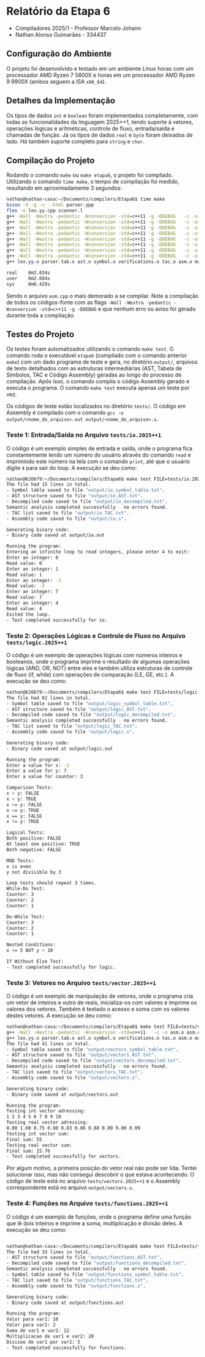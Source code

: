 # Relatório da Etapa 6

- Compiladores 2025/1 - Professor Marcelo Johann
- Nathan Alonso Guimarães - 334437

## Configuração do Ambiente

O projeto foi desenvolvido e testado em um ambiente Linux horas com um processador AMD Ryzen 7 5800X e horas em um processador AMD Ryzen 9 9900X (ambos seguem a ISA `x86_64`).

## Detalhes da Implementação

Os tipos de dados `int` e `boolean` foram implementados completamente, com todas as funcionalidades da linguagem 2025++1, tendo suporte à vetores, operações lógicas e aritméticas, controle de fluxo, entrada/saída e chamadas de função. Já os tipos de dados `real` e `byte` foram deixados de lado. Há também suporte completo para `string` e `char`.

## Compilação do Projeto

Rodando o comando `make` ou `make etapa6`, o projeto foi compilado. Utilizando o comando `time make`, o tempo de compilação foi medido, resultando em aproximadamente 3 segundos:

``` bash
nathan@nathan-casa:~/Documents/compilers/Etapa6$ time make
bison -d -g -v --html parser.ypp
flex -o lex.yy.cpp scanner.l 
g++ -Wall -Wextra -pedantic -Wconversion -std=c++11 -g -DDEBUG   -c -o lex.yy.o lex.yy.cpp
g++ -Wall -Wextra -pedantic -Wconversion -std=c++11 -g -DDEBUG   -c -o parser.tab.o parser.tab.cpp
g++ -Wall -Wextra -pedantic -Wconversion -std=c++11 -g -DDEBUG   -c -o ast.o ast.cpp
g++ -Wall -Wextra -pedantic -Wconversion -std=c++11 -g -DDEBUG   -c -o symbol.o symbol.cpp
g++ -Wall -Wextra -pedantic -Wconversion -std=c++11 -g -DDEBUG   -c -o verifications.o verifications.cpp
g++ -Wall -Wextra -pedantic -Wconversion -std=c++11 -g -DDEBUG   -c -o tac.o tac.cpp
g++ -Wall -Wextra -pedantic -Wconversion -std=c++11 -g -DDEBUG   -c -o asm.o asm.cpp
g++ -Wall -Wextra -pedantic -Wconversion -std=c++11 -g -DDEBUG   -c -o main.o main.cpp
g++ lex.yy.o parser.tab.o ast.o symbol.o verifications.o tac.o asm.o main.o -o etapa6

real    0m3.034s
user    0m2.604s
sys     0m0.429s
```

Sendo o arquivo `asm.cpp` o mais demorado a se compilar. Note a compilação de todos os códigos-fonte com as flags `-Wall -Wextra -pedantic -Wconversion -std=c++11 -g -DDEBUG` e que nenhum erro ou aviso foi gerado durante toda a compilação.

## Testes do Projeto

Os testes foram automatizados utilizando o comando `make test`. O comando roda o executável `etapa6` (compilado com o comando anterior `make`) com um dado programa de teste e gera, no diretório `output/`, arquivos de texto detalhados com as estruturas intermediárias (AST, Tabela de Símbolos, TAC e Código Assembly) geradas ao longo do processo de compilação. Após isso, o comando compila o código Assembly gerado e executa o programa. O comando `make test` executa apenas um teste por vez.

Os códigos de teste estão localizados no diretório `tests/`. O código em Assembly é compilado com o comando `gcc -o output/<nome_do_arquivo>.out output/<nome_do_arquivo>.s`.

### Teste 1: Entrada/Saída no Arquivo `tests/io.2025++1`

O código é um exemplo simples de entrada e saída, onde o programa fica constantemente lendo um número do usuário através do comando `read` e imprimindo este número na tela com o comando `print`, até que o usuário digite `4` para sair do loop. A execução se deu como:

```bash
nathan@626679:~/Documents/compilers/Etapa6$ make test FILE=tests/io.2025++1 
The file had 15 lines in total.
- Symbol table saved to file "output/io_symbol_table.txt".
- AST structure saved to file "output/io_AST.txt".
- Decompiled code saved to file "output/io_decompiled.txt".
Semantic analysis completed successfully - no errors found.
- TAC list saved to file "output/io_TAC.txt".
- Assembly code saved to file "output/io.s".

Generating binary code:
- Binary code saved at output/io.out

Running the program:
Entering an infinite loop to read integers, please enter 4 to exit: 
Enter an integer: 0
Read value: 0
Enter an integer: 1
Read value: 1
Enter an integer: -3
Read value: -3
Enter an integer: 7
Read value: 7
Enter an integer: 4
Read value: 4
Exited the loop.
- Test completed successfully for io.
```

### Teste 2: Operações Lógicas e Controle de Fluxo no Arquivo `tests/logic.2025++1`

O código é um exemplo de operações lógicas com números inteiros e booleanos, onde o programa imprime o resultado de algumas operações lógicas (AND, OR, NOT) entre eles e também utiliza estruturas de controle de fluxo (if, while) com operações de comparação (LE, GE, etc.). A execução se deu como:

```bash
nathan@626679:~/Documents/compilers/Etapa6$ make test FILE=tests/logic.2025++1 
The file had 82 lines in total.
- Symbol table saved to file "output/logic_symbol_table.txt".
- AST structure saved to file "output/logic_AST.txt".
- Decompiled code saved to file "output/logic_decompiled.txt".
Semantic analysis completed successfully - no errors found.
- TAC list saved to file "output/logic_TAC.txt".
- Assembly code saved to file "output/logic.s".

Generating binary code:
- Binary code saved at output/logic.out

Running the program:
Enter a value for x: -2
Enter a value for y: 7
Enter a value for counter: 3

Comparison Tests:
x > y: FALSE
x < y: TRUE
x >= y: FALSE
x <= y: TRUE
x == y: FALSE
x != y: TRUE

Logical Tests:
Both positive: FALSE
At least one positive: TRUE
Both negative: FALSE

MOD Tests:
x is even
y not divisible by 3

Loop tests should repeat 3 times.
While-Do Test:
Counter: 3
Counter: 2
Counter: 1

Do-While Test:
Counter: 3
Counter: 2
Counter: 1

Nested Conditions:
x <= 5 BUT y < 10

If Without Else Test:
- Test completed successfully for logic.
```

### Teste 3: Vetores no Arquivo `tests/vector.2025++1`

O código é um exemplo de manipulação de vetores, onde o programa cria um vetor de inteiros e outro de reais, inicializa-os com valores e imprime os valores dos vetores. Também é testado o acesso e soma com os valores destes vetores. A execução se deu como:

```bash
nathan@nathan-casa:~/Documents/compilers/Etapa6$ make test FILE=tests/vectors.2025++1 
g++ -Wall -Wextra -pedantic -Wconversion -std=c++11   -c -o asm.o asm.cpp
g++ lex.yy.o parser.tab.o ast.o symbol.o verifications.o tac.o asm.o main.o -o etapa6
The file had 41 lines in total.
- Symbol table saved to file "output/vectors_symbol_table.txt".
- AST structure saved to file "output/vectors_AST.txt".
- Decompiled code saved to file "output/vectors_decompiled.txt".
Semantic analysis completed successfully - no errors found.
- TAC list saved to file "output/vectors_TAC.txt".
- Assembly code saved to file "output/vectors.s".

Generating binary code:
- Binary code saved at output/vectors.out

Running the program:
Testing int vector adressing: 
1 2 3 4 5 6 7 8 9 10 
Testing real vector adressing: 
0.00 1.00 0.75 0.80 0.83 0.86 0.88 0.89 9.00 0.09 
Testing int vector sum: 
Final sum: 55
Testing real vector sum: 
Final sum: 15.76
- Test completed successfully for vectors.
```

Por algum motivo, a primeira posição do vetor real não pode ser lida. Tentei solucionar isso, mas não consegui descobrir o que estava acontecendo. O código de teste está no arquivo `tests/vectors.2025++1` e o Assembly correspondente está no arquivo `output/vectors.s`.

### Teste 4: Funções no Arquivo `tests/functions.2025++1`

O código é um exemplo de funções, onde o programa define uma função que lê dois inteiros e imprime a soma, multiplicação e divisão deles. A execução se deu como:

```bash

nathan@nathan-casa:~/Documents/compilers/Etapa6$ make test FILE=tests/functions.2025++1 
The file had 33 lines in total.
- AST structure saved to file "output/functions_AST.txt".
- Decompiled code saved to file "output/functions_decompiled.txt".
Semantic analysis completed successfully - no errors found.
- Symbol table saved to file "output/functions_symbol_table.txt".
- TAC list saved to file "output/functions_TAC.txt".
- Assembly code saved to file "output/functions.s".

Generating binary code:
- Binary code saved at output/functions.out

Running the program:
Valor para var1: 10
Valor para var2: 2
Soma de var1 e var2: 12
Multiplicacao de var1 e var2: 20
Divisao de var1 por var2: 5
- Test completed successfully for functions.
```
